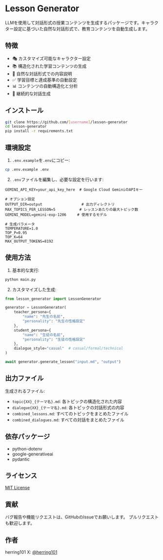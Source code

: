# Lesson Generator

LLMを使用して対話形式の授業コンテンツを生成するパッケージです。キャラクター設定に基づいた自然な対話形式で、教育コンテンツを自動生成します。

## 特徴

- 🎭 カスタマイズ可能なキャラクター設定
- 📚 構造化された学習コンテンツの生成
- 💬 自然な対話形式での内容説明
- ✅ 学習目標と達成基準の自動設定
- 📊 コンテンツの自動構造化と分析
- 🔄 継続的な対話生成

## インストール

```bash
git clone https://github.com/[username]/lesson-generator
cd lesson-generator
pip install -r requirements.txt
```

## 環境設定

1. `.env.example`を`.env`にコピー:
```bash
cp .env.example .env
```

2. `.env`ファイルを編集し、必要な設定を行います:
```plaintext
GEMINI_API_KEY=your_api_key_here  # Google Cloud GeminiのAPIキー

# オプション設定
OUTPUT_DIR=output                  # 出力ディレクトリ
MAX_TOPICS_PER_LESSON=5           # レッスンあたりの最大トピック数
GEMINI_MODEL=gemini-exp-1206     # 使用するモデル

# 生成パラメータ
TEMPERATURE=1.0
TOP_P=0.95
TOP_K=64
MAX_OUTPUT_TOKENS=8192
```

## 使用方法

1. 基本的な実行:
```bash
python main.py
```

2. カスタマイズした生成:
```python
from lesson_generator import LessonGenerator

generator = LessonGenerator(
    teacher_persona={
        "name": "先生の名前",
        "personality": "先生の性格設定"
    },
    student_persona={
        "name": "生徒の名前",
        "personality": "生徒の性格設定"
    },
    dialogue_style="casual"  # casual/formal/technical
)

await generator.generate_lesson("input.md", "output")
```

## 出力ファイル

生成されるファイル:
- `topic{XX}_{テーマ名}.md`: 各トピックの構造化された内容
- `dialogue{XX}_{テーマ名}.md`: 各トピックの対話形式の内容
- `combined_lessons.md`: すべてのトピックをまとめたファイル
- `combined_dialogues.md`: すべての対話をまとめたファイル

## 依存パッケージ

- python-dotenv
- google-generativeai
- pydantic

## ライセンス

[MIT License](LICENSE)

## 貢献

バグ報告や機能リクエストは、GitHubのIssueでお願いします。
プルリクエストも歓迎します。

## 作者

herring101
X: [@herring101](https://x.com/herring101426)